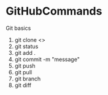 # GitHubCommands
Git basics


1. git clone <<URL of the repository>>
2. git status
3. git add .
4. git commit -m "message"
5. git push
6. git pull
7. git branch
8. git diff
